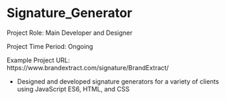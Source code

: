 # Signature_Generator
<p>Project Role: Main Developer and Designer
<p>Project Time Period: Ongoing</p>
<p>Example Project URL: https://www.brandextract.com/signature/BrandExtract/</p>

<ul>
  <li>Designed and developed signature generators for a variety of clients using JavaScript ES6, HTML, and CSS</li>
</ul>
